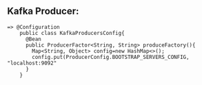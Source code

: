 ## Kafka Producer:
    => @Configuration
        public class KafkaProducersConfig{
          @Bean
          public ProducerFactor<String, String> produceFactory(){
            Map<String, Object> config=new HashMap<>();
            config.put(ProducerConfig.BOOTSTRAP_SERVERS_CONFIG, "localhost:9092"
          }
        }
